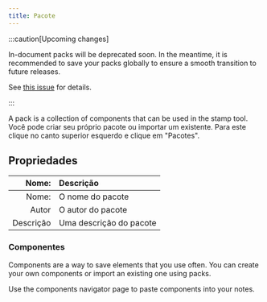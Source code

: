 ```yaml
---
title: Pacote
---
```


:::caution[Upcoming changes]

In-document packs will be deprecated soon. In the meantime, it is recommended to save your packs globally to ensure a smooth transition to future releases.

See [this issue](https://github.com/LinwoodDev/Butterfly/issues/805) for details.

:::

A pack is a collection of components that can be used in the stamp tool. Você pode criar seu próprio pacote ou importar um existente. Para este clique no canto superior esquerdo e clique em "Pacotes".

## Propriedades

| Nome: | Descrição               |
| --------------------: | :---------------------- |
| Nome: | O nome do pacote        |
|                 Autor | O autor do pacote       |
|             Descrição | Uma descrição do pacote |

### Componentes

Components are a way to save elements that you use often. You can create your own components or import an existing one using packs.

Use the components navigator page to paste components into your notes.
